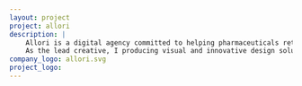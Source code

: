 ```yaml
---
layout: project
project: allori
description: |
    Allori is a digital agency committed to helping pharmaceuticals rethink and reinvent healthcare in the digital world.
    As the lead creative, I producing visual and innovative design solutions and related web campaigns, iOS applications and email campaigns.
company_logo: allori.svg
project_logo: 
---
```


